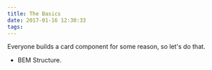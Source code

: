 ```yaml
---
title: The Basics
date: 2017-01-16 12:30:33
tags:
---
```


Everyone builds a card component for some reason, so let's do that.

* BEM Structure.
